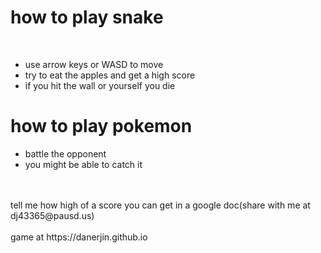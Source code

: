 <h1>how to play snake</h1><br>
<ul>
  <li>use arrow keys or WASD to move</li>
  <li>try to eat the apples and get a high score</li>
  <li>if you hit the wall or yourself you die</li>
 </ul>
<h1>how to play pokemon</h1>
<ul>
<li>battle the opponent</li>
<li>you might be able to catch it</li>
 </ul>
 <br><br>
tell me how high of a score you can get in a google doc(share with me at dj43365@pausd.us)<br><br>
game at https://danerjin.github.io
